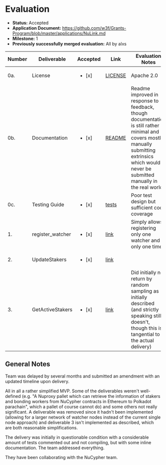 # Evaluation

- **Status:** Accepted
- **Application Document:** https://github.com/w3f/Grants-Program/blob/master/applications/NuLink.md
- **Milestone:** 1
- **Previously successfully merged evaluation:** All by alxs

| Number | Deliverable | Accepted | Link | Evaluation Notes |
| ------ | ----------- | -------- | ---- |----------------- |
| 0a. | License |<ul><li>[x] </li></ul> | [LICENSE](https://github.com/NuLink-network/nulink-chain/blob/f33c097135acee6d702139e52d84c4a597246711/LICENSE) | Apache 2.0
| 0b. | Documentation |<ul><li>[x] </li></ul> | [README](https://github.com/NuLink-network/nulink-chain/blob/f33c097135acee6d702139e52d84c4a597246711/README.md) | Readme improved in response to feedback, though documentation is still rather minimal and covers mostly manually submitting extrinsics which would never be submitted manually in the real world.
| 0c. | Testing Guide |<ul><li>[x] </li></ul> | [tests](https://github.com/NuLink-network/nulink-chain/blob/f33c097135acee6d702139e52d84c4a597246711/pallets/policy/src/tests.rs) | Poor test design but sufficient code coverage
| 1.  | register_watcher |<ul><li>[x] </li></ul>  | [link](https://github.com/NuLink-network/nulink-chain/blob/b17378d70ab870094b0e7beb72cc46f8a54bc471/pallets/nuproxy/src/lib.rs#L163) | Simply allows registering only one watcher and only one time.
| 2.  | UpdateStakers |<ul><li>[x] </li></ul>  | [link](https://github.com/NuLink-network/nulink-chain/blob/b17378d70ab870094b0e7beb72cc46f8a54bc471/pallets/nuproxy/src/lib.rs#L179) | 
| 3.  | GetActiveStakers |<ul><li>[x] </li></ul>  | [link](https://github.com/NuLink-network/nulink-chain/blob/b17378d70ab870094b0e7beb72cc46f8a54bc471/pallets/nuproxy/src/lib.rs#L298) | Did initially not return by random sampling as initially described (and strictly speaking still doesn't, though this is tangential to the actual delivery)

## General Notes

Team was delayed by several months and submitted an amendment with an updated timeline upon delivery.

All in all a rather simplified MVP.
Some of the deliverables weren't well-defined (e.g. "A Nuproxy pallet which can retrieve the information of stakers and bonding workers from NuCypher contracts in Ethereum to Polkadot parachain", which a pallet of course cannot do) and some others not really significant.
A deliverable was removed since it hadn't been implemented (allowing for a larger network of watcher nodes instead of the current single node approach) and deliverable 3 isn't implemented as described, which are both reasonable simplifications.

The delivery was initially in questionable condition with a considerable amount of tests commented out and not compiling, but with some inline documentation.
The team addressed everything.

They have been collaborating with the NuCypher team.
